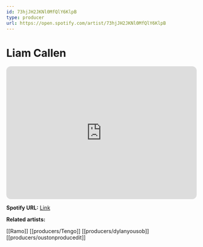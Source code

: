 ```yaml
---
id: 73hjJH2JKNl0MfQlY6KlpB
type: producer
url: https://open.spotify.com/artist/73hjJH2JKNl0MfQlY6KlpB
---
```

# Liam Callen

<iframe style="border-radius:12px" src="https://open.spotify.com/embed/artist/73hjJH2JKNl0MfQlY6KlpB" width="100%" height="352" frameBorder="0" allowfullscreen="" allow="autoplay; clipboard-write; encrypted-media; fullscreen; picture-in-picture" loading="lazy"></iframe>

**Spotify URL:** [Link](https://open.spotify.com/artist/73hjJH2JKNl0MfQlY6KlpB)

**Related artists:**

[[Ramo]]
[[producers/Tengo]]
[[producers/dylanyousob]]
[[producers/oustonproducedit]]
